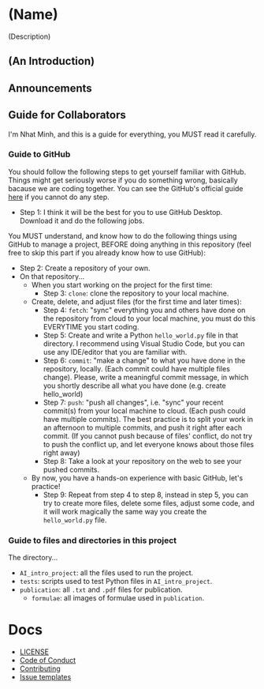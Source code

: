 # (Name)
(Description)

<!-- ![preview](https://github.com/htnminh/python-template/blob/main/docs/preview.png)
-->

## (An Introduction)



## Announcements 



## Guide for Collaborators
I'm Nhat Minh, and this is a guide for everything, you MUST read it carefully.


### Guide to GitHub
You should follow the following steps to get yourself familiar with GitHub. Things might get seriously worse if you do something wrong, basically bacause we are coding together. You can see the GitHub's official guide [here](https://guides.github.com/activities/hello-world/) if you cannot do any step.


- Step 1: I think it will be the best for you to use GitHub Desktop. Download it and do the following jobs.

You MUST understand, and know how to do the following things using GitHub to manage a project, BEFORE doing anything in this repository (feel free to skip this part if you already know how to use GitHub):

  - Step 2: Create a repository of your own.
  - On that repository...
    - When you start working on the project for the first time:
        - Step 3: `clone`: clone the repository to your local machine.
    - Create, delete, and adjust files (for the first time and later times):
        - Step 4: `fetch`: "sync" everything you and others have done on the repository from cloud to your local machine, you must do this EVERYTIME you start coding.
        - Step 5: Create and write a Python `hello_world.py` file in that directory. I recommend using Visual Studio Code, but you can use any IDE/editor that you are familiar with.
        - Step 6: `commit`: "make a change" to what you have done in the repository, locally. (Each commit could have multiple files change). Please, write a meaningful commit message, in which you shortly describe all what you have done (e.g. create hello_world)
        - Step 7: `push`: "push all changes", i.e. "sync" your recent commit(s) from your local machine to cloud. (Each push could have multiple commits). The best practice is to split your work in an afternoon to multiple commits, and push it right after each commit. (If you cannot push because of files' conflict, do not try to push the conflict up, and let everyone knows about those files right away)
        - Step 8: Take a look at your repository on the web to see your pushed commits. 
     - By now, you have a hands-on experience with basic GitHub, let's practice!
        - Step 9: Repeat from step 4 to step 8, instead in step 5, you can try to create more files, delete some files, adjust some code, and it will work magically the same way you create the `hello_world.py` file.
   

### Guide to files and directories in this project
The directory...
- `AI_intro_project`: all the files used to run the project.
- `tests`: scripts used to test Python files in `AI_intro_project`.
- `publication`: all `.txt` and `.pdf` files for publication.
  - `formulae`: all images of formulae used in `publication`.


# Docs
- [LICENSE]()
- [Code of Conduct]()
- [Contributing]()
- [Issue templates]()
